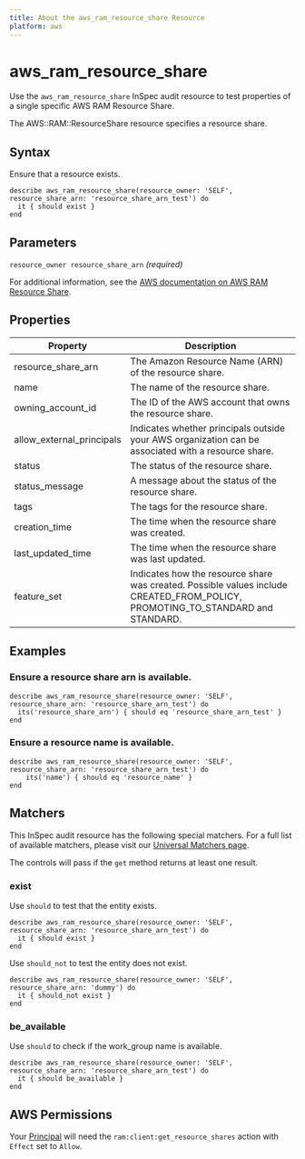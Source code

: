 ```yaml
---
title: About the aws_ram_resource_share Resource
platform: aws
---
```


# aws\_ram\_resource\_share

Use the `aws_ram_resource_share` InSpec audit resource to test properties of a single specific AWS RAM Resource Share.

The AWS::RAM::ResourceShare resource specifies a resource share.

## Syntax

Ensure that a resource exists.

    describe aws_ram_resource_share(resource_owner: 'SELF', resource_share_arn: 'resource_share_arn_test') do
      it { should exist }
    end

## Parameters

`resource_owner resource_share_arn` _(required)_

For additional information, see the [AWS documentation on AWS RAM Resource Share](https://docs.aws.amazon.com/AWSCloudFormation/latest/UserGuide/aws-resource-ram-resourceshare.html).

## Properties

| Property | Description|
| --- | --- |
| resource_share_arn | The Amazon Resource Name (ARN) of the resource share. |
| name | The name of the resource share. |
| owning_account_id | The ID of the AWS account that owns the resource share. |
| allow_external_principals | Indicates whether principals outside your AWS organization can be associated with a resource share. |
| status | The status of the resource share. |
| status_message | A message about the status of the resource share. |
| tags | The tags for the resource share. |
| creation_time | The time when the resource share was created. |
| last_updated_time | The time when the resource share was last updated. |
| feature_set | Indicates how the resource share was created. Possible values include CREATED_FROM_POLICY, PROMOTING_TO_STANDARD and STANDARD. |

## Examples

### Ensure a resource share arn is available.
    describe aws_ram_resource_share(resource_owner: 'SELF', resource_share_arn: 'resource_share_arn_test') do
      its('resource_share_arn') { should eq 'resource_share_arn_test' }
    end

### Ensure a resource name is available.
    describe aws_ram_resource_share(resource_owner: 'SELF', resource_share_arn: 'resource_share_arn_test') do
        its('name') { should eq 'resource_name' }
    end

## Matchers

This InSpec audit resource has the following special matchers. For a full list of available matchers, please visit our [Universal Matchers page](https://www.inspec.io/docs/reference/matchers/).

The controls will pass if the `get` method returns at least one result.

### exist

Use `should` to test that the entity exists.

    describe aws_ram_resource_share(resource_owner: 'SELF', resource_share_arn: 'resource_share_arn_test') do
      it { should exist }
    end

Use `should_not` to test the entity does not exist.
      
    describe aws_ram_resource_share(resource_owner: 'SELF', resource_share_arn: 'dummy') do
      it { should_not exist }
    end

### be_available

Use `should` to check if the work_group name is available.

    describe aws_ram_resource_share(resource_owner: 'SELF', resource_share_arn: 'resource_share_arn_test') do
      it { should be_available }
    end

## AWS Permissions

Your [Principal](https://docs.aws.amazon.com/IAM/latest/UserGuide/intro-structure.html#intro-structure-principal) will need the `ram:client:get_resource_shares` action with `Effect` set to `Allow`.